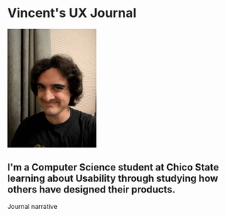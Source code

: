 # Vincent's UX Journal

<img src="../assets/PXL_20250729_043316968.MP.jpg" width="200" />

## I'm a Computer Science student at Chico State learning about Usability through studying how others have designed their products.

Journal narrative
